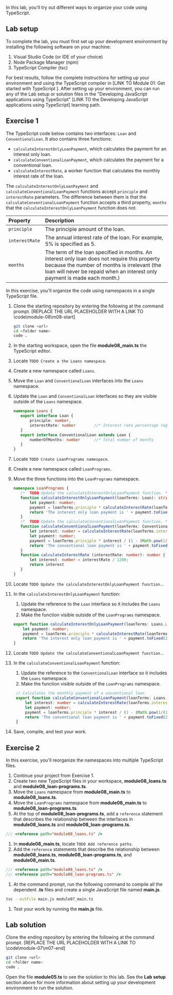 In this lab, you'll try out different ways to organize your code using TypeScript.

## Lab setup

To complete the lab, you must first set up your development environment by installing the following software on your machine:

1. Visual Studio Code (or IDE of your choice)
2. Node Package Manager (npm)
3. TypeScript Compiler (tsc)

For best results, follow the complete instructions for setting up your environment and using the TypeScript compiler in [LINK TO Module 01: Get started with TypeScript ]. After setting up your environment, you can run any of the Lab setup or solution files in the "Developing JavaScript applications using TypeScript" [LINK TO the Developing JavaScript applications using TypeScript] learning path.

## Exercise 1

The TypeScript code below contains two interfaces: `Loan` and `ConventionalLoan`. It also contains three functions:

- `calculateInterestOnlyLoanPayment`, which calculates the payment for an interest only loan.
- `calculateConventionalLoanPayment`, which calculates the payment for a  conventional loan.
- `calculateInterestRate`, a worker function that calculates the monthly interest rate of the loan.

The `calculateInterestOnlyLoanPayment` and `calculateConventionalLoanPayment` functions accept `principle` and `interestRate` parameters. The difference between them is that the `calculateConventionalLoanPayment` function accepts a third property, `months` that the `calculateInterestOnlyLoanPayment` function does not.

| Property| Description|
| :--- | :--- |
| `principle`| The principle amount of the loan.|
| `interestRate`| The annual interest rate of the loan. For example, 5% is specified as 5.|
| `months`| The term of the loan specified in months. An interest only loan does not require this property because the number of months is irrelevant (the loan will never be repaid when an interest only payment is made each month.)|

In this exercise, you'll organize the code using namespaces in a single TypeScript file.

1. Clone the starting repository by entering the following at the command prompt. [REPLACE THE URL PLACEHOLDER WITH A LINK TO \code\module-08\m08-start] 

   ```bash
   git clone <url>
   cd <folder name>
   code .
   ```

1. In the starting workspace, open the file **module08_main.ts** the TypeScript editor.
1. Locate `TODO Create a the Loans namespace`.
1. Create a new namespace called `Loans`.
1. Move the `Loan` and `ConventionalLoan` interfaces into the `Loans` namespace.
1. Update the `Loan` and `ConventionalLoan` interfaces so they are visible outside of the `Loans` namespace.

   ```typescript
   namespace Loans {
      export interface Loan {
          principle: number,
          interestRate: number        //* Interest rate percentage (eg. 14 is 14%)
      }
      export interface ConventionalLoan extends Loan {
          numberOfMonths: number      //* Total number of months
      }
   }
   ```

1. Locate `TODO Create LoanPrograms namespace`.
1. Create a new namespace called `LoanPrograms`.
1. Move the three functions into the `LoanPrograms` namespace.

   ```typescript
   namespace LoanPrograms {
      /*  TODO Update the calculateInterestOnlyLoanPayment function. */
      function calculateInterestOnlyLoanPayment(loanTerms: Loan): string {
          let payment: number;
          payment = loanTerms.principle * calculateInterestRate(loanTerms.interestRate);
          return 'The interest only loan payment is ' + payment.toFixed(2);
      }
      /*  TODO Update the calculateConventionalLoanPayment function. */     
      function calculateConventionalLoanPayment(loanTerms: ConventionalLoan): string {
          let interest: number = calculateInterestRate(loanTerms.interestRate);
          let payment: number;
          payment = loanTerms.principle * interest / (1 - (Math.pow(1/(1 + interest), loanTerms.months)));
          return 'The conventional loan payment is ' + payment.toFixed(2);
      }
      function calculateInterestRate (interestRate: number): number {
          let interest: number = interestRate / 1200;
          return interest
      }
   }
   ```

1. Locate `TODO Update the calculateInterestOnlyLoanPayment function.`.
1. In the `calculateInterestOnlyLoanPayment` function:
   1. Update the reference to the `Loan` interface so it includes the `Loans` namespace.
   1. Make the function visible outside of the `LoanPrograms` namespace.

   ```typescript
   export function calculateInterestOnlyLoanPayment(loanTerms: Loans.Loan): string {
       let payment: number;
       payment = loanTerms.principle * calculateInterestRate(loanTerms.interestRate);
       return 'The interest only loan payment is ' + payment.toFixed(2);
   }
   ```

1. Locate `TODO Update the calculateConventionalLoanPayment function.`.
1. In the `calculateConventionalLoanPayment` function:
   1. Update the reference to the `ConventionalLoan` interface so it includes the `Loans` namespace.
   1. Make the function visible outside of the `LoanPrograms` namespace.

   ```typescript
    // Calculates the monthly payment of a conventional loan      
    export function calculateConventionalLoanPayment(loanTerms: Loans.ConventionalLoan): string {
        let interest: number = calculateInterestRate(loanTerms.interestRate);
        let payment: number;
        payment = loanTerms.principle * interest / (1 - (Math.pow(1/(1 + interest), loanTerms.months)));
        return 'The conventional loan payment is ' + payment.toFixed(2);
    }
   ```

1. Save, compile, and test your work.

## Exercise 2

In this exercise, you'll reorganize the namespaces into multiple TypeScript files.

1. Continue your project from Exercise 1.
1. Create two new TypeScript files in your workspace, **module08_loans.ts** and **module08_loan-programs.ts**.
1. Move the `Loans` namespace from **module08_main.ts** to **module08_loans.ts**.
1. Move the `LoanPrograms` namespace from **module08_main.ts** to **module08_loan-programs.ts**.
1. At the top of **module08_loan-programs.ts**, add a `reference` statement that describes the relationship between the interfaces in **module08_loans.ts** and **module08_loan-programs.ts**.

```typescript
/// <reference path="module08_loans.ts" />
```

1. In **module08_main.ts**, locate `TODO Add reference paths`.
1. Add the `reference` statements that describe the relationship between **module08_loans.ts**, **module08_loan-programs.ts**, and **module08_main.ts**.

```typescript
/// <reference path="module08_loans.ts" />
/// <reference path="module08_loan-programs.ts" />
```

1. At the command prompt, run the following command to compile all the dependent **.ts** files and create a single JavaScript file named **main.js**.

```bash
tsc --outFile main.js module07_main.ts
```

1. Test your work by running the **main.js** file.

## Lab solution

Clone the ending repository by entering the following at the command prompt. [REPLACE THE URL PLACEHOLDER WITH A LINK TO \code\module-07\m07-end] 

```bash
git clone <url>
cd <folder name>
code .
```

Open the file **module05.ts** to see the solution to this lab. See the **Lab setup** section above for more information about setting up your development environment to run the solution.
